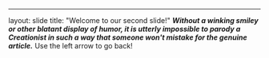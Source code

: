 ---
layout: slide
title: "Welcome to our second slide!"
_**Without a winking smiley or other blatant display of humor, it is utterly impossible to parody a Creationist in such a way that someone won't mistake for the genuine article.**_
Use the left arrow to go back!

